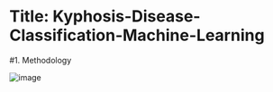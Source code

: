 # Title: Kyphosis-Disease-Classification-Machine-Learning

#1. Methodology

![image](https://github.com/user-attachments/assets/984f3c86-e41d-4d8b-ba15-3ab52cf26a0f)


